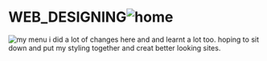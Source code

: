 # WEB_DESIGNING![home](https://github.com/ALOYO-BRENDA-OJERA/WEB_DESIGNING/assets/142019232/e3f3ed3a-3d27-4311-b945-fcf27190158c)
![my menu](https://github.com/ALOYO-BRENDA-OJERA/WEB_DESIGNING/assets/142019232/75b33a62-92db-49a9-a855-387c044a8e12)
i did a lot of changes here and and learnt a lot too. hoping to sit down and put my styling together and creat better looking sites.
